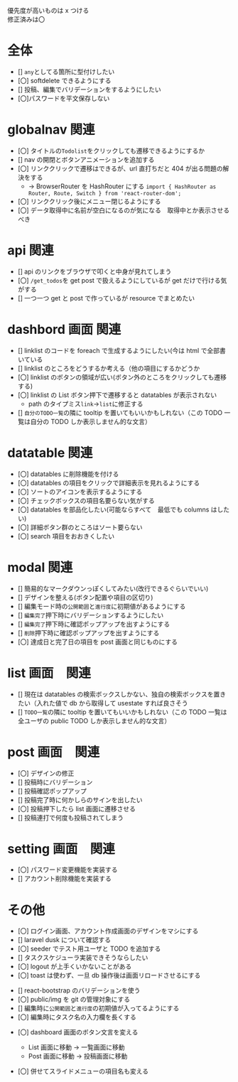 優先度が高いものは x つける  
修正済みは〇

# 全体

-   [] `any`としてる箇所に型付けしたい
-   [〇] softdelete できるようにする
-   [] 投稿、編集でバリデーションをするようにしたい
-   [〇]パスワードを平文保存しない

# globalnav 関連

-   [〇] タイトルの`Todolist`をクリックしても遷移できるようにするか
-   [] nav の開閉とボタンアニメーションを追加する
-   [〇] リンククリックで遷移はできるが、url 直打ちだと 404 が出る問題の解決をする
    -   → BrowserRouter を HashRouter にする `import { HashRouter as Router, Route, Switch } from 'react-router-dom';`
-   [〇] リンククリック後にメニュー閉じるようにする
-   [〇] データ取得中に名前が空白になるのが気になる　取得中とか表示させるべき

# api 関連

-   [] api のリンクをブラウザで叩くと中身が見れてしまう
-   [〇] `/get_todos`を get post で扱えるようにしているが get だけで行ける気がする
-   [] 一つ一つ get と post で作っているが resource でまとめたい

# dashbord 画面 関連

-   [] linklist のコードを foreach で生成するようにしたい(今は html で全部書いている
-   [] linklist のところをどうするか考える（他の項目にするかどうか
-   [〇] linklist のボタンの領域が広い(ボタン外のところをクリックしても遷移する)
-   [〇] linklist の List ボタン押下で遷移すると datatables が表示されない
    -   path のタイプミス`link`→`list`に修正する
-   [] `自分のTODO一覧`の隣に tooltip を置いてもいいかもしれない（この TODO 一覧は自分の TODO しか表示しません的な文言）

# datatable 関連

-   [〇] datatables に削除機能を付ける
-   [〇] datatables の項目をクリックで詳細表示を見れるようにする
-   [〇] ソートのアイコンを表示するようにする
-   [〇] チェックボックスの項目名要らない気がする
-   [〇] datatables を部品化したい(可能ならすべて　最低でも columns はしたい)
-   [〇] 詳細ボタン群のところはソート要らない
-   [〇] search 項目をおおきくしたい

# modal 関連

-   [] 簡易的なマークダウンっぽくしてみたい(改行できるぐらいでいい)
-   [] デザインを整える(ボタン配置や項目の区切り)
-   [] 編集モード時の`公開範囲`と`進行度`に初期値があるようにする
-   [] `編集完了`押下時にバリデーションするようにしたい
-   [] `編集完了`押下時に確認ポップアップを出すようにする
-   [] `削除`押下時に確認ポップアップを出すようにする
-   [〇] 達成日と完了日の項目を post 画面と同じものにする

# list 画面　関連

-   [] 現在は datatables の検索ボックスしかない、独自の検索ボックスを置きたい（入れた値で db から取得して usestate すれば良さそう
-   [] `TODO一覧`の隣に tooltip を置いてもいいかもしれない（この TODO 一覧は全ユーザの public TODO しか表示しません的な文言）

# post 画面　関連

-   [〇] デザインの修正
-   [] 投稿時にバリデーション
-   [] 投稿確認ポップアップ
-   [] 投稿完了時に何かしらのサインを出したい
-   [〇] 投稿押下したら list 画面に遷移させる
-   [] 投稿連打で何度も投稿されてしまう

# setting 画面　関連

-   [〇] パスワード変更機能を実装する
-   [] アカウント削除機能を実装する

# その他

-   [〇] ログイン画面、アカウント作成画面のデザインをマシにする
-   [] laravel dusk について確認する
-   [〇] seeder でテスト用ユーザと TODO を追加する
-   [] タスクスケジューラ実装できそうならしたい
-   [〇] logout が上手くいかないことがある
-   [〇] toast は使わず、一旦 db 操作後は画面リロードさせるにする

*   [] react-bootstrap のバリデーションを使う
*   [〇] public/img を git の管理対象にする
*   [] 編集時に`公開範囲`と`進行度`の初期値が入ってるようにする
*   [〇] 編集時にタスク名の入力欄を長くする

-   [〇] dashboard 画面のボタン文言を変える

    -   List 画面に移動 -> 一覧画面に移動
    -   Post 画面に移動 -> 投稿画面に移動

-   [〇] 併せてスライドメニューの項目名も変える
